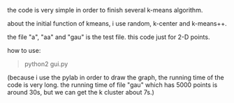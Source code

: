 the code is very simple in order to finish several k-means algorithm.

about the initial function of kmeans, i use random, k-center and k-means++.

the file "a", "aa" and "gau" is the test file.
this code just for 2-D points.

how to use:
>python2 gui.py


(because i use the pylab in order to draw the graph, the running time of the code is very long. 
the running time of file "gau" which has 5000 points is around 30s, but we can get the k cluster about 7s.)